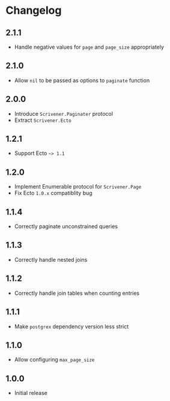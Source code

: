 # Changelog

## 2.1.1

* Handle negative values for `page` and `page_size` appropriately

## 2.1.0

* Allow `nil` to be passed as options to `paginate` function

## 2.0.0

* Introduce `Scrivener.Paginater` protocol
* Extract `Scrivener.Ecto`

## 1.2.1

* Support Ecto `~> 1.1`

## 1.2.0

* Implement Enumerable protocol for `Scrivener.Page`
* Fix Ecto `1.0.x` compatiblity bug

## 1.1.4

* Correctly paginate unconstrained queries

## 1.1.3

* Correctly handle nested joins

## 1.1.2

* Correctly handle join tables when counting entries

## 1.1.1

* Make `postgrex` dependency version less strict

## 1.1.0

* Allow configuring `max_page_size`

## 1.0.0

* Initial release
